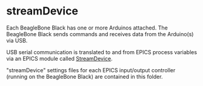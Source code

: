 # streamDevice

Each BeagleBone Black has one or more Arduinos attached. The BeagleBone Black sends commands and receives data from the Arduino(s) via USB.

USB serial communication is translated to and from EPICS process variables via an EPICS module called [StreamDevice](
http://epics.web.psi.ch/software/streamdevice/).

"streamDevice" settings files for each EPICS input/output controller (running on the BeagleBone Black) are contained in this folder.